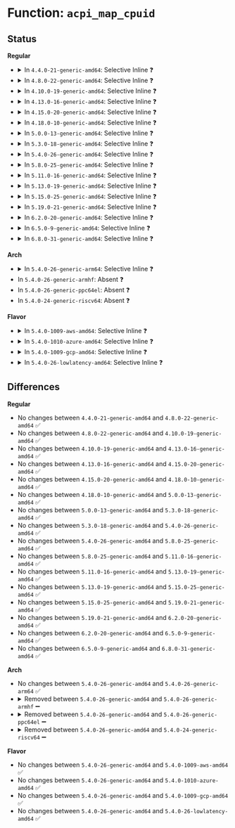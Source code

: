 # Function: <code>acpi_map_cpuid</code>

## Status
<b>Regular</b>
<ul>
<li>
<details>
<summary>In <code>4.4.0-21-generic-amd64</code>: Selective Inline ❓</summary>

```c
int acpi_map_cpuid(phys_cpuid_t phys_id, u32 acpi_id)
```

```json
{
  "name": "acpi_map_cpuid",
  "collision_type": "Unique Global",
  "inline_type": "Selective",
  "funcs": [
    {
      "addr": 18446744071583574380,
      "name": "acpi_map_cpuid",
      "external": true,
      "loc": "drivers/acpi/processor_core.c:193",
      "file": "drivers/acpi/processor_core.c",
      "inline": "not declared, inlined",
      "caller_inline": [],
      "caller_func": [
        "drivers/acpi/acpi_processor.c:acpi_processor_add",
        "drivers/acpi/processor_core.c:acpi_get_cpuid"
      ]
    }
  ],
  "symbols": [
    {
      "addr": 18446744071583574380,
      "name": "acpi_map_cpuid",
      "section": ".text",
      "bind": "STB_GLOBAL",
      "size": 116
    }
  ]
}
```
</details>
</li>
<li>
<details>
<summary>In <code>4.8.0-22-generic-amd64</code>: Selective Inline ❓</summary>

```c
int acpi_map_cpuid(phys_cpuid_t phys_id, u32 acpi_id)
```

```json
{
  "name": "acpi_map_cpuid",
  "collision_type": "Unique Global",
  "inline_type": "Selective",
  "funcs": [
    {
      "addr": 18446744071583896685,
      "name": "acpi_map_cpuid",
      "external": true,
      "loc": "drivers/acpi/processor_core.c:211",
      "file": "drivers/acpi/processor_core.c",
      "inline": "not declared, inlined",
      "caller_inline": [],
      "caller_func": [
        "drivers/acpi/acpi_processor.c:acpi_processor_add",
        "drivers/acpi/processor_core.c:acpi_get_cpuid"
      ]
    }
  ],
  "symbols": [
    {
      "addr": 18446744071583896685,
      "name": "acpi_map_cpuid",
      "section": ".text",
      "bind": "STB_GLOBAL",
      "size": 122
    }
  ]
}
```
</details>
</li>
<li>
<details>
<summary>In <code>4.10.0-19-generic-amd64</code>: Selective Inline ❓</summary>

```c
int acpi_map_cpuid(phys_cpuid_t phys_id, u32 acpi_id)
```

```json
{
  "name": "acpi_map_cpuid",
  "collision_type": "Unique Global",
  "inline_type": "Selective",
  "funcs": [
    {
      "addr": 18446744071584036280,
      "name": "acpi_map_cpuid",
      "external": true,
      "loc": "drivers/acpi/processor_core.c:225",
      "file": "drivers/acpi/processor_core.c",
      "inline": "not declared, inlined",
      "caller_inline": [],
      "caller_func": [
        "drivers/acpi/acpi_processor.c:acpi_processor_add",
        "drivers/acpi/processor_core.c:set_processor_node_mapping",
        "drivers/acpi/processor_core.c:acpi_get_cpuid"
      ]
    }
  ],
  "symbols": [
    {
      "addr": 18446744071584036280,
      "name": "acpi_map_cpuid",
      "section": ".text",
      "bind": "STB_GLOBAL",
      "size": 124
    }
  ]
}
```
</details>
</li>
<li>
<details>
<summary>In <code>4.13.0-16-generic-amd64</code>: Selective Inline ❓</summary>

```c
int acpi_map_cpuid(phys_cpuid_t phys_id, u32 acpi_id)
```

```json
{
  "name": "acpi_map_cpuid",
  "collision_type": "Unique Global",
  "inline_type": "Selective",
  "funcs": [
    {
      "addr": 18446744071584093168,
      "name": "acpi_map_cpuid",
      "external": true,
      "loc": "drivers/acpi/processor_core.c:209",
      "file": "drivers/acpi/processor_core.c",
      "inline": "not declared, inlined",
      "caller_inline": [],
      "caller_func": [
        "drivers/acpi/acpi_processor.c:acpi_processor_get_info",
        "drivers/acpi/processor_core.c:acpi_get_cpuid"
      ]
    }
  ],
  "symbols": [
    {
      "addr": 18446744071584093168,
      "name": "acpi_map_cpuid",
      "section": ".text",
      "bind": "STB_GLOBAL",
      "size": 122
    }
  ]
}
```
</details>
</li>
<li>
<details>
<summary>In <code>4.15.0-20-generic-amd64</code>: Selective Inline ❓</summary>

```c
int acpi_map_cpuid(phys_cpuid_t phys_id, u32 acpi_id)
```

```json
{
  "name": "acpi_map_cpuid",
  "collision_type": "Unique Global",
  "inline_type": "Selective",
  "funcs": [
    {
      "addr": 18446744071584364576,
      "name": "acpi_map_cpuid",
      "external": true,
      "loc": "drivers/acpi/processor_core.c:209",
      "file": "drivers/acpi/processor_core.c",
      "inline": "not declared, inlined",
      "caller_inline": [],
      "caller_func": [
        "drivers/acpi/acpi_processor.c:acpi_processor_get_info",
        "drivers/acpi/processor_core.c:acpi_get_cpuid"
      ]
    }
  ],
  "symbols": [
    {
      "addr": 18446744071584364576,
      "name": "acpi_map_cpuid",
      "section": ".text",
      "bind": "STB_GLOBAL",
      "size": 108
    }
  ]
}
```
</details>
</li>
<li>
<details>
<summary>In <code>4.18.0-10-generic-amd64</code>: Selective Inline ❓</summary>

```c
int acpi_map_cpuid(phys_cpuid_t phys_id, u32 acpi_id)
```

```json
{
  "name": "acpi_map_cpuid",
  "collision_type": "Unique Global",
  "inline_type": "Selective",
  "funcs": [
    {
      "addr": 18446744071584585584,
      "name": "acpi_map_cpuid",
      "external": true,
      "loc": "drivers/acpi/processor_core.c:209",
      "file": "drivers/acpi/processor_core.c",
      "inline": "not declared, inlined",
      "caller_inline": [],
      "caller_func": [
        "drivers/acpi/acpi_processor.c:acpi_processor_get_info",
        "drivers/acpi/processor_core.c:acpi_get_cpuid"
      ]
    }
  ],
  "symbols": [
    {
      "addr": 18446744071584585584,
      "name": "acpi_map_cpuid",
      "section": ".text",
      "bind": "STB_GLOBAL",
      "size": 108
    }
  ]
}
```
</details>
</li>
<li>
<details>
<summary>In <code>5.0.0-13-generic-amd64</code>: Selective Inline ❓</summary>

```c
int acpi_map_cpuid(phys_cpuid_t phys_id, u32 acpi_id)
```

```json
{
  "name": "acpi_map_cpuid",
  "collision_type": "Unique Global",
  "inline_type": "Selective",
  "funcs": [
    {
      "addr": 18446744071584682992,
      "name": "acpi_map_cpuid",
      "external": true,
      "loc": "drivers/acpi/processor_core.c:210",
      "file": "drivers/acpi/processor_core.c",
      "inline": "not declared, inlined",
      "caller_inline": [],
      "caller_func": [
        "drivers/acpi/acpi_processor.c:acpi_processor_get_info",
        "drivers/acpi/processor_core.c:acpi_get_cpuid"
      ]
    }
  ],
  "symbols": [
    {
      "addr": 18446744071584682992,
      "name": "acpi_map_cpuid",
      "section": ".text",
      "bind": "STB_GLOBAL",
      "size": 108
    }
  ]
}
```
</details>
</li>
<li>
<details>
<summary>In <code>5.3.0-18-generic-amd64</code>: Selective Inline ❓</summary>

```c
int acpi_map_cpuid(phys_cpuid_t phys_id, u32 acpi_id)
```

```json
{
  "name": "acpi_map_cpuid",
  "collision_type": "Unique Global",
  "inline_type": "Selective",
  "funcs": [
    {
      "addr": 18446744071584883296,
      "name": "acpi_map_cpuid",
      "external": true,
      "loc": "drivers/acpi/processor_core.c:211",
      "file": "drivers/acpi/processor_core.c",
      "inline": "not declared, inlined",
      "caller_inline": [],
      "caller_func": [
        "drivers/acpi/acpi_processor.c:acpi_processor_get_info",
        "drivers/acpi/processor_core.c:acpi_get_cpuid"
      ]
    }
  ],
  "symbols": [
    {
      "addr": 18446744071584883296,
      "name": "acpi_map_cpuid",
      "section": ".text",
      "bind": "STB_GLOBAL",
      "size": 116
    }
  ]
}
```
</details>
</li>
<li>
<details>
<summary>In <code>5.4.0-26-generic-amd64</code>: Selective Inline ❓</summary>

```c
int acpi_map_cpuid(phys_cpuid_t phys_id, u32 acpi_id)
```

```json
{
  "name": "acpi_map_cpuid",
  "collision_type": "Unique Global",
  "inline_type": "Selective",
  "funcs": [
    {
      "addr": 18446744071585019200,
      "name": "acpi_map_cpuid",
      "external": true,
      "loc": "drivers/acpi/processor_core.c:211",
      "file": "drivers/acpi/processor_core.c",
      "inline": "not declared, inlined",
      "caller_inline": [],
      "caller_func": [
        "drivers/acpi/acpi_processor.c:acpi_processor_get_info",
        "drivers/acpi/processor_core.c:acpi_get_cpuid"
      ]
    }
  ],
  "symbols": [
    {
      "addr": 18446744071585019200,
      "name": "acpi_map_cpuid",
      "section": ".text",
      "bind": "STB_GLOBAL",
      "size": 116
    }
  ]
}
```
</details>
</li>
<li>
<details>
<summary>In <code>5.8.0-25-generic-amd64</code>: Selective Inline ❓</summary>

```c
int acpi_map_cpuid(phys_cpuid_t phys_id, u32 acpi_id)
```

```json
{
  "name": "acpi_map_cpuid",
  "collision_type": "Unique Global",
  "inline_type": "Selective",
  "funcs": [
    {
      "addr": 18446744071585720720,
      "name": "acpi_map_cpuid",
      "external": true,
      "loc": "drivers/acpi/processor_core.c:211",
      "file": "drivers/acpi/processor_core.c",
      "inline": "not declared, inlined",
      "caller_inline": [],
      "caller_func": [
        "drivers/acpi/acpi_processor.c:acpi_processor_get_info",
        "drivers/acpi/processor_core.c:acpi_get_cpuid",
        "drivers/acpi/processor_core.c:acpi_get_cpuid"
      ]
    }
  ],
  "symbols": [
    {
      "addr": 18446744071585720720,
      "name": "acpi_map_cpuid",
      "section": ".text",
      "bind": "STB_GLOBAL",
      "size": 116
    }
  ]
}
```
</details>
</li>
<li>
<details>
<summary>In <code>5.11.0-16-generic-amd64</code>: Selective Inline ❓</summary>

```c
int acpi_map_cpuid(phys_cpuid_t phys_id, u32 acpi_id)
```

```json
{
  "name": "acpi_map_cpuid",
  "collision_type": "Unique Global",
  "inline_type": "Selective",
  "funcs": [
    {
      "addr": 18446744071585842784,
      "name": "acpi_map_cpuid",
      "external": true,
      "loc": "drivers/acpi/processor_core.c:208",
      "file": "drivers/acpi/processor_core.c",
      "inline": "not declared, inlined",
      "caller_inline": [],
      "caller_func": [
        "drivers/acpi/acpi_processor.c:acpi_processor_get_info",
        "drivers/acpi/processor_core.c:acpi_get_cpuid",
        "drivers/acpi/processor_core.c:acpi_get_cpuid"
      ]
    }
  ],
  "symbols": [
    {
      "addr": 18446744071585842784,
      "name": "acpi_map_cpuid",
      "section": ".text",
      "bind": "STB_GLOBAL",
      "size": 116
    }
  ]
}
```
</details>
</li>
<li>
<details>
<summary>In <code>5.13.0-19-generic-amd64</code>: Selective Inline ❓</summary>

```c
int acpi_map_cpuid(phys_cpuid_t phys_id, u32 acpi_id)
```

```json
{
  "name": "acpi_map_cpuid",
  "collision_type": "Unique Global",
  "inline_type": "Selective",
  "funcs": [
    {
      "addr": 18446744071585721632,
      "name": "acpi_map_cpuid",
      "external": true,
      "loc": "drivers/acpi/processor_core.c:208",
      "file": "drivers/acpi/processor_core.c",
      "inline": "not declared, inlined",
      "caller_inline": [],
      "caller_func": [
        "drivers/acpi/acpi_processor.c:acpi_processor_get_info",
        "drivers/acpi/processor_core.c:acpi_get_cpuid"
      ]
    }
  ],
  "symbols": [
    {
      "addr": 18446744071585721632,
      "name": "acpi_map_cpuid",
      "section": ".text",
      "bind": "STB_GLOBAL",
      "size": 123
    }
  ]
}
```
</details>
</li>
<li>
<details>
<summary>In <code>5.15.0-25-generic-amd64</code>: Selective Inline ❓</summary>

```c
int acpi_map_cpuid(phys_cpuid_t phys_id, u32 acpi_id)
```

```json
{
  "name": "acpi_map_cpuid",
  "collision_type": "Unique Global",
  "inline_type": "Selective",
  "funcs": [
    {
      "addr": 18446744071586203440,
      "name": "acpi_map_cpuid",
      "external": true,
      "loc": "drivers/acpi/processor_core.c:208",
      "file": "drivers/acpi/processor_core.c",
      "inline": "not declared, inlined",
      "caller_inline": [],
      "caller_func": [
        "drivers/acpi/acpi_processor.c:acpi_processor_get_info",
        "drivers/acpi/processor_core.c:acpi_get_cpuid"
      ]
    }
  ],
  "symbols": [
    {
      "addr": 18446744071586203440,
      "name": "acpi_map_cpuid",
      "section": ".text",
      "bind": "STB_GLOBAL",
      "size": 171
    }
  ]
}
```
</details>
</li>
<li>
<details>
<summary>In <code>5.19.0-21-generic-amd64</code>: Selective Inline ❓</summary>

```c
int acpi_map_cpuid(phys_cpuid_t phys_id, u32 acpi_id)
```

```json
{
  "name": "acpi_map_cpuid",
  "collision_type": "Unique Global",
  "inline_type": "Selective",
  "funcs": [
    {
      "addr": 18446744071587440688,
      "name": "acpi_map_cpuid",
      "external": true,
      "loc": "drivers/acpi/processor_core.c:208",
      "file": "drivers/acpi/processor_core.c",
      "inline": "not declared, inlined",
      "caller_inline": [],
      "caller_func": [
        "drivers/acpi/acpi_processor.c:acpi_processor_get_info",
        "drivers/acpi/processor_core.c:acpi_get_cpuid"
      ]
    }
  ],
  "symbols": [
    {
      "addr": 18446744071587440688,
      "name": "acpi_map_cpuid",
      "section": ".text",
      "bind": "STB_GLOBAL",
      "size": 192
    }
  ]
}
```
</details>
</li>
<li>
<details>
<summary>In <code>6.2.0-20-generic-amd64</code>: Selective Inline ❓</summary>

```c
int acpi_map_cpuid(phys_cpuid_t phys_id, u32 acpi_id)
```

```json
{
  "name": "acpi_map_cpuid",
  "collision_type": "Unique Global",
  "inline_type": "Selective",
  "funcs": [
    {
      "addr": 18446744071588700384,
      "name": "acpi_map_cpuid",
      "external": true,
      "loc": "drivers/acpi/processor_core.c:208",
      "file": "drivers/acpi/processor_core.c",
      "inline": "not declared, inlined",
      "caller_inline": [],
      "caller_func": [
        "drivers/acpi/acpi_processor.c:acpi_processor_get_info",
        "drivers/acpi/processor_core.c:acpi_get_cpuid"
      ]
    }
  ],
  "symbols": [
    {
      "addr": 18446744071588700384,
      "name": "acpi_map_cpuid",
      "section": ".text",
      "bind": "STB_GLOBAL",
      "size": 197
    }
  ]
}
```
</details>
</li>
<li>
<details>
<summary>In <code>6.5.0-9-generic-amd64</code>: Selective Inline ❓</summary>

```c
int acpi_map_cpuid(phys_cpuid_t phys_id, u32 acpi_id)
```

```json
{
  "name": "acpi_map_cpuid",
  "collision_type": "Unique Global",
  "inline_type": "Selective",
  "funcs": [
    {
      "addr": 18446744071588988528,
      "name": "acpi_map_cpuid",
      "external": true,
      "loc": "drivers/acpi/processor_core.c:237",
      "file": "drivers/acpi/processor_core.c",
      "inline": "not declared, inlined",
      "caller_inline": [],
      "caller_func": [
        "drivers/acpi/acpi_processor.c:acpi_processor_get_info",
        "drivers/acpi/processor_core.c:acpi_get_cpuid"
      ]
    }
  ],
  "symbols": [
    {
      "addr": 18446744071588988528,
      "name": "acpi_map_cpuid",
      "section": ".text",
      "bind": "STB_GLOBAL",
      "size": 197
    }
  ]
}
```
</details>
</li>
<li>
<details>
<summary>In <code>6.8.0-31-generic-amd64</code>: Selective Inline ❓</summary>

```c
int acpi_map_cpuid(phys_cpuid_t phys_id, u32 acpi_id)
```

```json
{
  "name": "acpi_map_cpuid",
  "collision_type": "Unique Global",
  "inline_type": "Selective",
  "funcs": [
    {
      "addr": 18446744071589292336,
      "name": "acpi_map_cpuid",
      "external": true,
      "loc": "drivers/acpi/processor_core.c:266",
      "file": "drivers/acpi/processor_core.c",
      "inline": "not declared, inlined",
      "caller_inline": [],
      "caller_func": [
        "drivers/acpi/acpi_processor.c:acpi_processor_get_info",
        "drivers/acpi/processor_core.c:acpi_get_cpuid",
        "drivers/acpi/processor_core.c:acpi_get_cpuid"
      ]
    }
  ],
  "symbols": [
    {
      "addr": 18446744071589292336,
      "name": "acpi_map_cpuid",
      "section": ".text",
      "bind": "STB_GLOBAL",
      "size": 194
    }
  ]
}
```
</details>
</li>
</ul>
<b>Arch</b>
<ul>
<li>
<details>
<summary>In <code>5.4.0-26-generic-arm64</code>: Selective Inline ❓</summary>

```c
int acpi_map_cpuid(phys_cpuid_t phys_id, u32 acpi_id)
```

```json
{
  "name": "acpi_map_cpuid",
  "collision_type": "Unique Global",
  "inline_type": "Selective",
  "funcs": [
    {
      "addr": 18446603336497429624,
      "name": "acpi_map_cpuid",
      "external": true,
      "loc": "drivers/acpi/processor_core.c:211",
      "file": "drivers/acpi/processor_core.c",
      "inline": "not declared, inlined",
      "caller_inline": [],
      "caller_func": [
        "drivers/acpi/acpi_processor.c:acpi_processor_get_info",
        "drivers/acpi/processor_core.c:acpi_get_cpuid"
      ]
    }
  ],
  "symbols": [
    {
      "addr": 18446603336497429624,
      "name": "acpi_map_cpuid",
      "section": ".text",
      "bind": "STB_GLOBAL",
      "size": 160
    }
  ]
}
```
</details>
</li>
<li>
In <code>5.4.0-26-generic-armhf</code>: Absent ❓
</li>
<li>
In <code>5.4.0-26-generic-ppc64el</code>: Absent ❓
</li>
<li>
In <code>5.4.0-24-generic-riscv64</code>: Absent ❓
</li>
</ul>
<b>Flavor</b>
<ul>
<li>
<details>
<summary>In <code>5.4.0-1009-aws-amd64</code>: Selective Inline ❓</summary>

```c
int acpi_map_cpuid(phys_cpuid_t phys_id, u32 acpi_id)
```

```json
{
  "name": "acpi_map_cpuid",
  "collision_type": "Unique Global",
  "inline_type": "Selective",
  "funcs": [
    {
      "addr": 18446744071584961664,
      "name": "acpi_map_cpuid",
      "external": true,
      "loc": "drivers/acpi/processor_core.c:211",
      "file": "drivers/acpi/processor_core.c",
      "inline": "not declared, inlined",
      "caller_inline": [],
      "caller_func": [
        "drivers/acpi/acpi_processor.c:acpi_processor_get_info",
        "drivers/acpi/processor_core.c:acpi_get_cpuid"
      ]
    }
  ],
  "symbols": [
    {
      "addr": 18446744071584961664,
      "name": "acpi_map_cpuid",
      "section": ".text",
      "bind": "STB_GLOBAL",
      "size": 116
    }
  ]
}
```
</details>
</li>
<li>
<details>
<summary>In <code>5.4.0-1010-azure-amd64</code>: Selective Inline ❓</summary>

```c
int acpi_map_cpuid(phys_cpuid_t phys_id, u32 acpi_id)
```

```json
{
  "name": "acpi_map_cpuid",
  "collision_type": "Unique Global",
  "inline_type": "Selective",
  "funcs": [
    {
      "addr": 18446744071584870464,
      "name": "acpi_map_cpuid",
      "external": true,
      "loc": "drivers/acpi/processor_core.c:211",
      "file": "drivers/acpi/processor_core.c",
      "inline": "not declared, inlined",
      "caller_inline": [],
      "caller_func": [
        "drivers/acpi/acpi_processor.c:acpi_processor_get_info",
        "drivers/acpi/processor_core.c:acpi_get_cpuid"
      ]
    }
  ],
  "symbols": [
    {
      "addr": 18446744071584870464,
      "name": "acpi_map_cpuid",
      "section": ".text",
      "bind": "STB_GLOBAL",
      "size": 116
    }
  ]
}
```
</details>
</li>
<li>
<details>
<summary>In <code>5.4.0-1009-gcp-amd64</code>: Selective Inline ❓</summary>

```c
int acpi_map_cpuid(phys_cpuid_t phys_id, u32 acpi_id)
```

```json
{
  "name": "acpi_map_cpuid",
  "collision_type": "Unique Global",
  "inline_type": "Selective",
  "funcs": [
    {
      "addr": 18446744071584970784,
      "name": "acpi_map_cpuid",
      "external": true,
      "loc": "drivers/acpi/processor_core.c:211",
      "file": "drivers/acpi/processor_core.c",
      "inline": "not declared, inlined",
      "caller_inline": [],
      "caller_func": [
        "drivers/acpi/acpi_processor.c:acpi_processor_get_info",
        "drivers/acpi/processor_core.c:acpi_get_cpuid"
      ]
    }
  ],
  "symbols": [
    {
      "addr": 18446744071584970784,
      "name": "acpi_map_cpuid",
      "section": ".text",
      "bind": "STB_GLOBAL",
      "size": 116
    }
  ]
}
```
</details>
</li>
<li>
<details>
<summary>In <code>5.4.0-26-lowlatency-amd64</code>: Selective Inline ❓</summary>

```c
int acpi_map_cpuid(phys_cpuid_t phys_id, u32 acpi_id)
```

```json
{
  "name": "acpi_map_cpuid",
  "collision_type": "Unique Global",
  "inline_type": "Selective",
  "funcs": [
    {
      "addr": 18446744071585076960,
      "name": "acpi_map_cpuid",
      "external": true,
      "loc": "drivers/acpi/processor_core.c:211",
      "file": "drivers/acpi/processor_core.c",
      "inline": "not declared, inlined",
      "caller_inline": [],
      "caller_func": [
        "drivers/acpi/acpi_processor.c:acpi_processor_get_info",
        "drivers/acpi/processor_core.c:acpi_get_cpuid"
      ]
    }
  ],
  "symbols": [
    {
      "addr": 18446744071585076960,
      "name": "acpi_map_cpuid",
      "section": ".text",
      "bind": "STB_GLOBAL",
      "size": 116
    }
  ]
}
```
</details>
</li>
</ul>

## Differences
<b>Regular</b>
<ul>
<li>
No changes between <code>4.4.0-21-generic-amd64</code> and <code>4.8.0-22-generic-amd64</code> ✅
</li>
<li>
No changes between <code>4.8.0-22-generic-amd64</code> and <code>4.10.0-19-generic-amd64</code> ✅
</li>
<li>
No changes between <code>4.10.0-19-generic-amd64</code> and <code>4.13.0-16-generic-amd64</code> ✅
</li>
<li>
No changes between <code>4.13.0-16-generic-amd64</code> and <code>4.15.0-20-generic-amd64</code> ✅
</li>
<li>
No changes between <code>4.15.0-20-generic-amd64</code> and <code>4.18.0-10-generic-amd64</code> ✅
</li>
<li>
No changes between <code>4.18.0-10-generic-amd64</code> and <code>5.0.0-13-generic-amd64</code> ✅
</li>
<li>
No changes between <code>5.0.0-13-generic-amd64</code> and <code>5.3.0-18-generic-amd64</code> ✅
</li>
<li>
No changes between <code>5.3.0-18-generic-amd64</code> and <code>5.4.0-26-generic-amd64</code> ✅
</li>
<li>
No changes between <code>5.4.0-26-generic-amd64</code> and <code>5.8.0-25-generic-amd64</code> ✅
</li>
<li>
No changes between <code>5.8.0-25-generic-amd64</code> and <code>5.11.0-16-generic-amd64</code> ✅
</li>
<li>
No changes between <code>5.11.0-16-generic-amd64</code> and <code>5.13.0-19-generic-amd64</code> ✅
</li>
<li>
No changes between <code>5.13.0-19-generic-amd64</code> and <code>5.15.0-25-generic-amd64</code> ✅
</li>
<li>
No changes between <code>5.15.0-25-generic-amd64</code> and <code>5.19.0-21-generic-amd64</code> ✅
</li>
<li>
No changes between <code>5.19.0-21-generic-amd64</code> and <code>6.2.0-20-generic-amd64</code> ✅
</li>
<li>
No changes between <code>6.2.0-20-generic-amd64</code> and <code>6.5.0-9-generic-amd64</code> ✅
</li>
<li>
No changes between <code>6.5.0-9-generic-amd64</code> and <code>6.8.0-31-generic-amd64</code> ✅
</li>
</ul>
<b>Arch</b>
<ul>
<li>
No changes between <code>5.4.0-26-generic-amd64</code> and <code>5.4.0-26-generic-arm64</code> ✅
</li>
<li>
<details>
<summary>Removed between <code>5.4.0-26-generic-amd64</code> and <code>5.4.0-26-generic-armhf</code> ➖</summary>

```c
int acpi_map_cpuid(phys_cpuid_t phys_id, u32 acpi_id)
```
</details>
</li>
<li>
<details>
<summary>Removed between <code>5.4.0-26-generic-amd64</code> and <code>5.4.0-26-generic-ppc64el</code> ➖</summary>

```c
int acpi_map_cpuid(phys_cpuid_t phys_id, u32 acpi_id)
```
</details>
</li>
<li>
<details>
<summary>Removed between <code>5.4.0-26-generic-amd64</code> and <code>5.4.0-24-generic-riscv64</code> ➖</summary>

```c
int acpi_map_cpuid(phys_cpuid_t phys_id, u32 acpi_id)
```
</details>
</li>
</ul>
<b>Flavor</b>
<ul>
<li>
No changes between <code>5.4.0-26-generic-amd64</code> and <code>5.4.0-1009-aws-amd64</code> ✅
</li>
<li>
No changes between <code>5.4.0-26-generic-amd64</code> and <code>5.4.0-1010-azure-amd64</code> ✅
</li>
<li>
No changes between <code>5.4.0-26-generic-amd64</code> and <code>5.4.0-1009-gcp-amd64</code> ✅
</li>
<li>
No changes between <code>5.4.0-26-generic-amd64</code> and <code>5.4.0-26-lowlatency-amd64</code> ✅
</li>
</ul>
